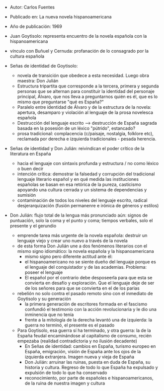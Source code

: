 - Autor: Carlos Fuentes 
- Publicado en: La nueva novela hispanoamericana
- Año de publicación: 1969

- Juan Goytisolo: representa encuentro de la novela española con la hispanoamericana
- vínculo con Buñuel y Cernuda: profanación de lo consagrado por la cultura española 
- Señas de identidad de Goytisolo: 
	- novela de transición que obedece a esta necesidad. Luego obra maestra: Don Julián
	- Estructura tripartita que corresponde a la tercera, primera y segunda personas que se alternan para constituir la identidad del personaje principal, Álvaro, que nos lleva a preguntarnos quién es él, que es lo mismo que preguntarse "qué es España?"
	- Paralelo entre identidad de Álvaro y de la estructura de la novela: apertura, desamparo y violación al lenguaje de la prosa novelesca española
	- Destrucción del lenguaje escrito --> destrucción de España sagrada basada en la posesión de un léxico "pútrido", estancado?
	- prosa tradicional: complacencia (c/paisaje, nostalgia, folklore etc), reclamada por derecha e izquierda tradicionales - pesada herencia.
- Señas de identidad y Don Julián: reivindican el poder crítico de la literatura en España
	- hacia el lenguaje con sintaxis profunda y estructura / no como léxico o buen decir
	- intención crítica: demostrar la falsedad y corrupción del tradicional lenguaje literario español y en qué medida las instituciones españolas se basan en esa retórica de la pureza, casticismo apoyando una cultura cerrada y un sistema de dependencias y sumisión
	- contaminación de todos los niveles del lenguaje escrito, radical desjerarquización (fusión permanenre e irónica de géneros y estilos)
- Don Julián: flujo total de la lengua más pronunciado aún: signos de puntuación, solo la coma y el punto y coma; tiempos verbales, solo el presente y el gerundio
	- emprende tarea más urgente de la novela española: destruir un lenguaje viejo y crear uno nuevo a través de la novela
	- de esta forma Don Julián une a dos fenómenos literarios con el mismo signo idiomático: la novela española y la hispanoamericana
		- mismo signo pero diferente actitud ante él: 
		- el hispanoamericano no se siente dueño del lenguaje porque es el lenguaje del conquistador y de las academias. Problema: poseer el lenguaje
		- El español por el contrario debe desposeerla para que esta se convierta en desafío y exploración. Que el lenguaje deje de ser de los señores para que se convierta en el de los parias
	- rebelión no solo contra el pasado remoto sino con el inmediato de Goytisolo y su generación
		- la primera generación de escritores formada en el fascismo confundió el testimonio con la acción revolucionaria y le dio una inminencia que no tenía 
		- frente a la mitología de la derecha levantó una de izquierda: la guerra no terminó, el presente es el pasado
	- Para Goytisolo, esa guerra sí ha terminado, y otra guerra: la de la España feudal encaminándose al capitalismo de consumo, recién empezaba (realidad contradictoria y no ilusión decadente)
		- En Señas de identidad: cambios en España, turismo europeo en España, emigración, visión de España ante los ojos de la izquierda extranjera. Imagen nueva y vieja de España
		- Don Julián: arruinar las ruinas, puesta en duda de España, su historia y cultura. Regreso de todo lo que España ha expulsado y expulsión de todo lo que ha conservado
		- reconocimiento, por parte de españoles e hispanoamericanos, de la ruina de nuestra imagen y cultura